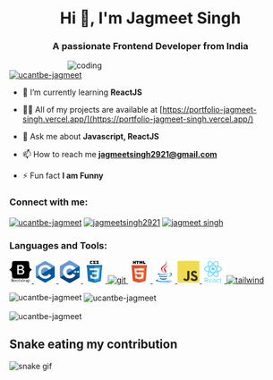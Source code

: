 <h1 align="center">Hi 👋, I'm Jagmeet Singh</h1>
<h3 align="center">A passionate Frontend Developer from India</h3>
<img align="right" alt="coding" width="400" src= "https://dribbble.com/shots/2831763-I-Play-With-Code" >


<p align="left"> <a href="https://twitter.com/ucantbe-jagmeet" target="blank"><img src="https://img.shields.io/twitter/follow/ucantbe-jagmeet?logo=twitter&style=for-the-badge" alt="ucantbe-jagmeet" /></a> </p>

- 🌱 I’m currently learning **ReactJS**

- 👨‍💻 All of my projects are available at [https://portfolio-jagmeet-singh.vercel.app/](https://portfolio-jagmeet-singh.vercel.app/)

- 💬 Ask me about **Javascript, ReactJS**

- 📫 How to reach me **jagmeetsingh2921@gmail.com**

- ⚡ Fun fact **I am Funny**

<h3 align="left">Connect with me:</h3>
<p align="left">
<a href="https://twitter.com/ucantbe-jagmeet" target="blank"><img align="center" src="https://raw.githubusercontent.com/rahuldkjain/github-profile-readme-generator/master/src/images/icons/Social/twitter.svg" alt="ucantbe-jagmeet" height="30" width="40" /></a>
<a href="https://linkedin.com/in/jagmeetsingh2921" target="blank"><img align="center" src="https://raw.githubusercontent.com/rahuldkjain/github-profile-readme-generator/master/src/images/icons/Social/linked-in-alt.svg" alt="jagmeetsingh2921" height="30" width="40" /></a>
<a href="https://fb.com/jagmeet singh" target="blank"><img align="center" src="https://raw.githubusercontent.com/rahuldkjain/github-profile-readme-generator/master/src/images/icons/Social/facebook.svg" alt="jagmeet singh" height="30" width="40" /></a>
</p>

<h3 align="left">Languages and Tools:</h3>
<p align="left"> <a href="https://getbootstrap.com" target="_blank" rel="noreferrer"> <img src="https://raw.githubusercontent.com/devicons/devicon/master/icons/bootstrap/bootstrap-plain-wordmark.svg" alt="bootstrap" width="40" height="40"/> </a> <a href="https://www.cprogramming.com/" target="_blank" rel="noreferrer"> <img src="https://raw.githubusercontent.com/devicons/devicon/master/icons/c/c-original.svg" alt="c" width="40" height="40"/> </a> <a href="https://www.w3schools.com/cpp/" target="_blank" rel="noreferrer"> <img src="https://raw.githubusercontent.com/devicons/devicon/master/icons/cplusplus/cplusplus-original.svg" alt="cplusplus" width="40" height="40"/> </a> <a href="https://www.w3schools.com/css/" target="_blank" rel="noreferrer"> <img src="https://raw.githubusercontent.com/devicons/devicon/master/icons/css3/css3-original-wordmark.svg" alt="css3" width="40" height="40"/> </a> <a href="https://git-scm.com/" target="_blank" rel="noreferrer"> <img src="https://www.vectorlogo.zone/logos/git-scm/git-scm-icon.svg" alt="git" width="40" height="40"/> </a> <a href="https://www.w3.org/html/" target="_blank" rel="noreferrer"> <img src="https://raw.githubusercontent.com/devicons/devicon/master/icons/html5/html5-original-wordmark.svg" alt="html5" width="40" height="40"/> </a> <a href="https://www.java.com" target="_blank" rel="noreferrer"> <img src="https://raw.githubusercontent.com/devicons/devicon/master/icons/java/java-original.svg" alt="java" width="40" height="40"/> </a> <a href="https://developer.mozilla.org/en-US/docs/Web/JavaScript" target="_blank" rel="noreferrer"> <img src="https://raw.githubusercontent.com/devicons/devicon/master/icons/javascript/javascript-original.svg" alt="javascript" width="40" height="40"/> </a> <a href="https://reactjs.org/" target="_blank" rel="noreferrer"> <img src="https://raw.githubusercontent.com/devicons/devicon/master/icons/react/react-original-wordmark.svg" alt="react" width="40" height="40"/> </a> <a href="https://tailwindcss.com/" target="_blank" rel="noreferrer"> <img src="https://www.vectorlogo.zone/logos/tailwindcss/tailwindcss-icon.svg" alt="tailwind" width="40" height="40"/> </a> </p>

<p><img align="left" src="https://github-readme-stats.vercel.app/api/top-langs?username=ucantbe-jagmeet&show_icons=true&locale=en&layout=compact" alt="ucantbe-jagmeet" /></p>

<p>&nbsp;<img align="center" src="https://github-readme-stats.vercel.app/api?username=ucantbe-jagmeet&show_icons=true&locale=en" alt="ucantbe-jagmeet" /></p>

<p><img align="center" src="https://github-readme-streak-stats.herokuapp.com/?user=ucantbe-jagmeet&" alt="ucantbe-jagmeet" /></p>

## Snake eating my contribution
![snake gif](https://github.com/ucantbe-jagmeet/ucantbe-jagmeet/blob/output/github-contribution-grid-snake.gif)
